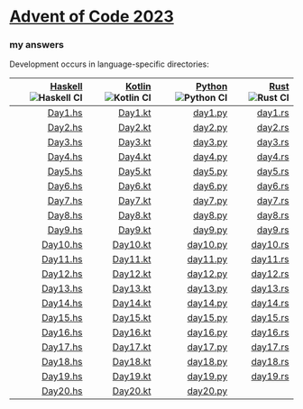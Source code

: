 # [Advent of Code 2023](https://adventofcode.com/2023)
### my answers

Development occurs in language-specific directories:

|[Haskell](hs) ![Haskell CI](https://github.com/ephemient/aoc2023/workflows/Haskell%20CI/badge.svg)|[Kotlin](kt) ![Kotlin CI](https://github.com/ephemient/aoc2023/workflows/Kotlin%20CI/badge.svg)|[Python](py) ![Python CI](https://github.com/ephemient/aoc2023/workflows/Python%20CI/badge.svg)|[Rust](rs) ![Rust CI](https://github.com/ephemient/aoc2023/workflows/Rust%20CI/badge.svg)|
|--:|--:|--:|--:|
|[Day1.hs](hs/src/Day1.hs)|[Day1.kt](kt/aoc2023-lib/src/commonMain/kotlin/com/github/ephemient/aoc2023/Day1.kt)|[day1.py](py/aoc2023/day1.py)|[day1.rs](rs/src/day1.rs)|
|[Day2.hs](hs/src/Day2.hs)|[Day2.kt](kt/aoc2023-lib/src/commonMain/kotlin/com/github/ephemient/aoc2023/Day2.kt)|[day2.py](py/aoc2023/day2.py)|[day2.rs](rs/src/day2.rs)|
|[Day3.hs](hs/src/Day3.hs)|[Day3.kt](kt/aoc2023-lib/src/commonMain/kotlin/com/github/ephemient/aoc2023/Day3.kt)|[day3.py](py/aoc2023/day3.py)|[day3.rs](rs/src/day3.rs)|
|[Day4.hs](hs/src/Day4.hs)|[Day4.kt](kt/aoc2023-lib/src/commonMain/kotlin/com/github/ephemient/aoc2023/Day4.kt)|[day4.py](py/aoc2023/day4.py)|[day4.rs](rs/src/day4.rs)|
|[Day5.hs](hs/src/Day5.hs)|[Day5.kt](kt/aoc2023-lib/src/commonMain/kotlin/com/github/ephemient/aoc2023/Day5.kt)|[day5.py](py/aoc2023/day5.py)|[day5.rs](rs/src/day5.rs)|
|[Day6.hs](hs/src/Day6.hs)|[Day6.kt](kt/aoc2023-lib/src/commonMain/kotlin/com/github/ephemient/aoc2023/Day6.kt)|[day6.py](py/aoc2023/day6.py)|[day6.rs](rs/src/day6.rs)|
|[Day7.hs](hs/src/Day7.hs)|[Day7.kt](kt/aoc2023-lib/src/commonMain/kotlin/com/github/ephemient/aoc2023/Day7.kt)|[day7.py](py/aoc2023/day7.py)|[day7.rs](rs/src/day7.rs)|
|[Day8.hs](hs/src/Day8.hs)|[Day8.kt](kt/aoc2023-lib/src/commonMain/kotlin/com/github/ephemient/aoc2023/Day8.kt)|[day8.py](py/aoc2023/day8.py)|[day8.rs](rs/src/day8.rs)|
|[Day9.hs](hs/src/Day9.hs)|[Day9.kt](kt/aoc2023-lib/src/commonMain/kotlin/com/github/ephemient/aoc2023/Day9.kt)|[day9.py](py/aoc2023/day9.py)|[day9.rs](rs/src/day9.rs)|
|[Day10.hs](hs/src/Day10.hs)|[Day10.kt](kt/aoc2023-lib/src/commonMain/kotlin/com/github/ephemient/aoc2023/Day10.kt)|[day10.py](py/aoc2023/day10.py)|[day10.rs](rs/src/day10.rs)|
|[Day11.hs](hs/src/Day11.hs)|[Day11.kt](kt/aoc2023-lib/src/commonMain/kotlin/com/github/ephemient/aoc2023/Day11.kt)|[day11.py](py/aoc2023/day11.py)|[day11.rs](rs/src/day11.rs)|
|[Day12.hs](hs/src/Day12.hs)|[Day12.kt](kt/aoc2023-lib/src/commonMain/kotlin/com/github/ephemient/aoc2023/Day12.kt)|[day12.py](py/aoc2023/day12.py)|[day12.rs](rs/src/day12.rs)|
|[Day13.hs](hs/src/Day13.hs)|[Day13.kt](kt/aoc2023-lib/src/commonMain/kotlin/com/github/ephemient/aoc2023/Day13.kt)|[day13.py](py/aoc2023/day13.py)|[day13.rs](rs/src/day13.rs)|
|[Day14.hs](hs/src/Day14.hs)|[Day14.kt](kt/aoc2023-lib/src/commonMain/kotlin/com/github/ephemient/aoc2023/Day14.kt)|[day14.py](py/aoc2023/day14.py)|[day14.rs](rs/src/day14.rs)|
|[Day15.hs](hs/src/Day15.hs)|[Day15.kt](kt/aoc2023-lib/src/commonMain/kotlin/com/github/ephemient/aoc2023/Day15.kt)|[day15.py](py/aoc2023/day15.py)|[day15.rs](rs/src/day15.rs)|
|[Day16.hs](hs/src/Day16.hs)|[Day16.kt](kt/aoc2023-lib/src/commonMain/kotlin/com/github/ephemient/aoc2023/Day16.kt)|[day16.py](py/aoc2023/day16.py)|[day16.rs](rs/src/day16.rs)|
|[Day17.hs](hs/src/Day17.hs)|[Day17.kt](kt/aoc2023-lib/src/commonMain/kotlin/com/github/ephemient/aoc2023/Day17.kt)|[day17.py](py/aoc2023/day17.py)|[day17.rs](rs/src/day17.rs)|
|[Day18.hs](hs/src/Day18.hs)|[Day18.kt](kt/aoc2023-lib/src/commonMain/kotlin/com/github/ephemient/aoc2023/Day18.kt)|[day18.py](py/aoc2023/day18.py)|[day18.rs](rs/src/day18.rs)|
|[Day19.hs](hs/src/Day19.hs)|[Day19.kt](kt/aoc2023-lib/src/commonMain/kotlin/com/github/ephemient/aoc2023/Day19.kt)|[day19.py](py/aoc2023/day19.py)|[day19.rs](rs/src/day19.rs)|
|[Day20.hs](hs/src/Day20.hs)|[Day20.kt](kt/aoc2023-lib/src/commonMain/kotlin/com/github/ephemient/aoc2023/Day20.kt)|[day20.py](py/aoc2023/day20.py)||
